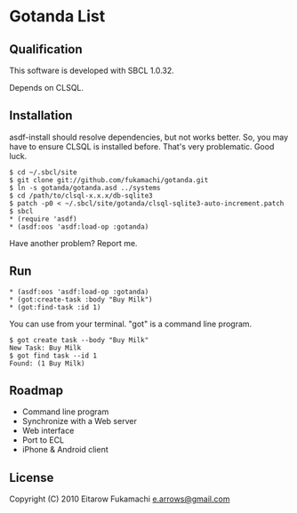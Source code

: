 # Gotanda List

## Qualification

This software is developed with SBCL 1.0.32.

Depends on CLSQL.
## Installation

asdf-install should resolve dependencies, but not works better. So, you may have to ensure CLSQL is installed before. That's very problematic. Good luck.

    $ cd ~/.sbcl/site
    $ git clone git://github.com/fukamachi/gotanda.git
    $ ln -s gotanda/gotanda.asd ../systems
    $ cd /path/to/clsql-x.x.x/db-sqlite3
    $ patch -p0 < ~/.sbcl/site/gotanda/clsql-sqlite3-auto-increment.patch
    $ sbcl
    * (require 'asdf)
    * (asdf:oos 'asdf:load-op :gotanda)

Have another problem? Report me.

## Run

    * (asdf:oos 'asdf:load-op :gotanda)
    * (got:create-task :body "Buy Milk")
    * (got:find-task :id 1)

You can use from your terminal. "got" is a command line program.

    $ got create task --body "Buy Milk"
    New Task: Buy Milk
    $ got find task --id 1
    Found: (1 Buy Milk)

## Roadmap

* Command line program
* Synchronize with a Web server
* Web interface
* Port to ECL
* iPhone & Android client

## License

Copyright (C) 2010 Eitarow Fukamachi <e.arrows@gmail.com>
